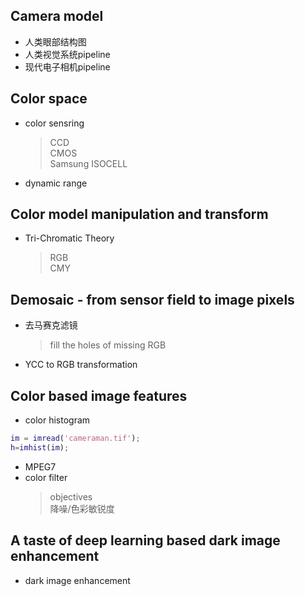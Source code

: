 ## Camera model
- 人类眼部结构图
- 人类视觉系统pipeline
- 现代电子相机pipeline

## Color space
- color sensring
    > CCD  
    > CMOS  
    > Samsung ISOCELL  
- dynamic range

## Color model manipulation and transform
- Tri-Chromatic Theory  
    > RGB  
    > CMY

## Demosaic - from sensor field to image pixels
- 去马赛克滤镜
    > fill the holes of missing RGB
- YCC to RGB transformation

## Color based image features
- color histogram  
```matlab
im = imread('cameraman.tif');
h=imhist(im);
```
- MPEG7
- color filter 
    > objectives  
    > 降噪/色彩敏锐度  

## A taste of deep learning based dark image enhancement
- dark image enhancement
